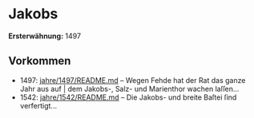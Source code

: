 # Jakobs

**Ersterwähnung:** 1497

## Vorkommen
- 1497: [jahre/1497/README.md](../jahre/1497/README.md) – Wegen Fehde hat der Rat das ganze Jahr aus auf |
dem Jakobs-, Salz- und Marienthor wachen laſſen...
- 1542: [jahre/1542/README.md](../jahre/1542/README.md) – Die Jakobs- und breite Baſtei ſind verfertigt...
